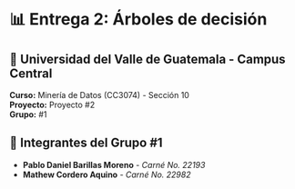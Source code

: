 # 📊 Entrega 2: Árboles de decisión

## 🏫 Universidad del Valle de Guatemala - Campus Central  
**Curso:** Minería de Datos (CC3074) - Sección 10  
**Proyecto:** Proyecto #2  
**Grupo:** #1  

## 👥 Integrantes del Grupo #1  
- **Pablo Daniel Barillas Moreno** - *Carné No. 22193*  
- **Mathew Cordero Aquino** - *Carné No. 22982*

